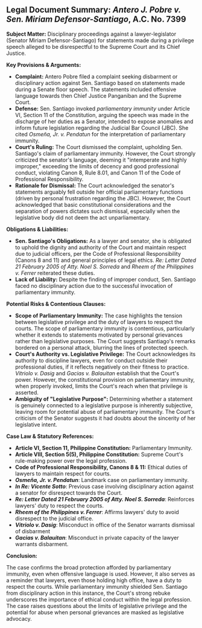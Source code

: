 ## Legal Document Summary: *Antero J. Pobre v. Sen. Miriam Defensor-Santiago*, A.C. No. 7399

**Subject Matter:** Disciplinary proceedings against a lawyer-legislator (Senator Miriam Defensor-Santiago) for statements made during a privilege speech alleged to be disrespectful to the Supreme Court and its Chief Justice.

**Key Provisions & Arguments:**

*   **Complaint:** Antero Pobre filed a complaint seeking disbarment or disciplinary action against Sen. Santiago based on statements made during a Senate floor speech. The statements included offensive language towards then Chief Justice Panganiban and the Supreme Court.
*   **Defense:** Sen. Santiago invoked *parliamentary immunity* under Article VI, Section 11 of the Constitution, arguing the speech was made in the discharge of her duties as a Senator, intended to expose anomalies and inform future legislation regarding the Judicial Bar Council (JBC). She cited *Osmeña, Jr. v. Pendatun* for the interpretation of parliamentary immunity.
*   **Court's Ruling:** The Court dismissed the complaint, upholding Sen. Santiago's claim of parliamentary immunity. However, the Court strongly criticized the senator's language, deeming it "intemperate and highly improper," exceeding the limits of decency and good professional conduct, violating Canon 8, Rule 8.01, and Canon 11 of the Code of Professional Responsibility.
*   **Rationale for Dismissal:** The Court acknowledged the senator's statements arguably fell outside her official parliamentary functions (driven by personal frustration regarding the JBC). However, the Court acknowledged that basic constitutional considerations and the separation of powers dictates such dismissal, especially when the legislative body did not deem the act unparliamentary.

**Obligations & Liabilities:**

*   **Sen. Santiago's Obligations:** As a lawyer and senator, she is obligated to uphold the dignity and authority of the Court and maintain respect due to judicial officers, per the Code of Professional Responsibility (Canons 8 and 11) and general principles of legal ethics. *Re: Letter Dated 21 February 2005 of Atty. Noel S. Sorreda* and *Rheem of the Philippines v. Ferrer* reiterated these duties.
*   **Lack of Liability:** Despite the finding of improper conduct, Sen. Santiago faced no disciplinary action due to the successful invocation of parliamentary immunity.

**Potential Risks & Contentious Clauses:**

*   **Scope of Parliamentary Immunity:** The case highlights the tension between legislative privilege and the duty of lawyers to respect the courts. The scope of parliamentary immunity is contentious, particularly whether it extends to statements motivated by personal grievances rather than legislative purposes. The Court suggests Santiago's remarks bordered on a personal attack, blurring the lines of protected speech.
*   **Court's Authority vs. Legislative Privilege:** The Court acknowledges its authority to discipline lawyers, even for conduct outside their professional duties, if it reflects negatively on their fitness to practice. *Vitriolo v. Dasig* and *Gacias v. Balauitan* establish that the Court's power. However, the constitutional provision on parliamentary immunity, when properly invoked, limits the Court's reach when that privilege is asserted.
*   **Ambiguity of "Legislative Purpose":** Determining whether a statement is genuinely connected to a legislative purpose is inherently subjective, leaving room for potential abuse of parliamentary immunity. The Court's criticism of the Senator suggests it had doubts about the sincerity of her legislative intent.

**Case Law & Statutory References:**

*   **Article VI, Section 11, Philippine Constitution:** Parliamentary Immunity.
*   **Article VIII, Section 5(5), Philippine Constitution:** Supreme Court's rule-making power over the legal profession.
*   **Code of Professional Responsibility, Canons 8 & 11:** Ethical duties of lawyers to maintain respect for courts.
*   ***Osmeña, Jr. v. Pendatun***: Landmark case on parliamentary immunity.
*   ***In Re: Vicente Sotto***: Previous case involving disciplinary action against a senator for disrespect towards the Court.
*   ***Re: Letter Dated 21 February 2005 of Atty. Noel S. Sorreda***: Reinforces lawyers' duty to respect the courts.
*   ***Rheem of the Philippines v. Ferrer***: Affirms lawyers' duty to avoid disrespect to the judicial office.
*   ***Vitriolo v. Dasig***: Misconduct in office of the Senator warrants dismissal of disbarment
*   ***Gacias v. Balauitan***: Misconduct in private capacity of the lawyer warrants disbarment.

**Conclusion:**

The case confirms the broad protection afforded by parliamentary immunity, even when offensive language is used. However, it also serves as a reminder that lawyers, even those holding high office, have a duty to respect the courts. While parliamentary immunity shielded Sen. Santiago from disciplinary action in this instance, the Court's strong rebuke underscores the importance of ethical conduct within the legal profession. The case raises questions about the limits of legislative privilege and the potential for abuse when personal grievances are masked as legislative advocacy.
